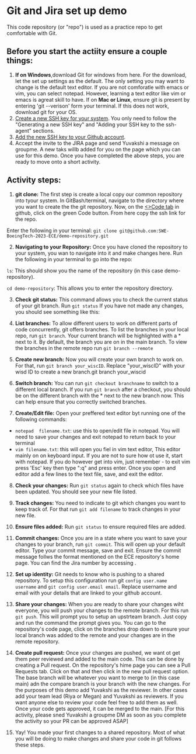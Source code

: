 # Git and Jira set up demo
This code repository (or "repo") is used as a practice repo to get comfortable with Git.

## Before you start the  actiity ensure a couple things:
1. **If on Windows**,download Git for windows from here. For the download, let the set up settings as the default. The only setting you may want to change is the default text editor. If you are not comforatle with emacs or vim, you can select notepad. However, learning a text editor like vim or emacs is agreat skill to have. 
  If on **Mac or Linux**, ensure git is present by entering 'git --verison' form your terminal. If this does not work, download git for your OS. 
2. [Create a new SSH key for your system](https://docs.github.com/en/authentication/connecting-to-github-with-ssh/generating-a-new-ssh-key-and-adding-it-to-the-ssh-agent). You only need to follow the "Generating a new SSH key" and "Adding your SSH key to the ssh-agent" sections.
3. [Add the new SSH key to your Github account](https://docs.github.com/en/authentication/connecting-to-github-with-ssh/adding-a-new-ssh-key-to-your-github-account).
4. Accept the invite to the JIRA page and send Yuvakshi a message on groupme. A new taks willb added for you on the page which you can use for this demo.
Once you have completed the above steps, you are ready to move onto a short activity.

## Activity steps:
1. **git clone:** The first step is create a local copy our common repository into tyour system. In GitBash/terminal, navigate to the directory where you want to create the the git repository. Now, on the [<>Code tab](https://github.com/SWE-BoeingTech-2023-ECE/demo-repository) in github, click on the green Code button. From here copy the ssh link for the repo. 

Enter the following in your terminal:
`git clone git@github.com:SWE-BoeingTech-2023-ECE/demo-repository.git`

2. **Navigating to your Repository:** Once you have cloned the repository to your system, you wan to navigate into it and make changes here. Run the following in your terminal to go into the repo:

  `ls`: This should show you the name of the repository (in this case demo-repository).

  `cd demo-repository`: This allows you to enter the repository directory.

3. **Check git status:** This command allows you to check the current status of your git branch. Run `git status` If you have not made any changes, you should see something like this: 

4. **List branches:** To allow different users to work on different parts of code concurrently, git offers branches. To list the branches in your local repo, run `git branch`. Your current branch will be highlighted with a * next to it. By default, the branch you are on in the main branch. To view the branches in the remote repo run `git branch --remote`

5. **Create new branch:** Now you will create your own branch to work on. For that, run `git branch your_wiscID`. Replace "your_wiscID" with  your wisd ID to create a new branch.git branch your_wiscid

6. **Switch branch:** You can run `git checkout branchname` to switch to a different local branch. If you run `git branch` after a checkout, you should be on the different branch with the * next to the new branch now. This can help ensure that you correctly switched branches.

7. **Create/Edit file:** Open your preffered text editor byt running one of the following commands:
- `notepad  filename.txt`: use this to open/edit file in notepad. You will need to save your changes and exit notepad to return back to your terminal
- `vim filename.txt`: this will open you fiel in vim text editor, This editor mainly on on keyboard input. If you are not to sure how ot use it, start with notepad. If you do however get into vim, just remember  - to exit vim press 'Esc' key then type ":q" and press enter.
  Once you open and editor add a few lines to the text file, save, and exit the editor.
  
8. **Check your changes:** Run `git status` again to check which files have been updated. You should see your new file listed.

9. **Track changes:** You need to indicate to git which changes you want to keep track of. For that run `git add filename` to track changes in your new file.

10. **Ensure files added:** Run `git status` to ensure required files are added.

11. **Commit changes:** Once you are in a state where you want to save your changes to your branch, run `git commit`. This will open up your default editor. Type your commit message, save and exit. Ensure the commit message follws the format mentioned on the ECE repository's home page. You can find the Jira number by accessing .

12. **Set up identity:** Git needs to know who is pushing to a shared repository. To setup this configuration run git `config user.name username` and `git config user.email email`. Replace  username and email with your details that are linked to your github account.

13. **Share your changes:** When you are ready to share your changes wiht everyone, you will push your changes to the remote branch. For this run `git push`.  This will prompt you to setup an upstrteam branch. Just copy and run the command the prompt gives you. You can go to the repository's code page, click on the branches drop down to ensure your local branch was added to the remote and your changes are in the remote repository.

14. **Create pull request:** Once your changes are pushed, we want ot get them peer reviewed and added to the  main code. This can be done by creating a Pull request. On the repository's hime page you can see a Pull Requests tab. Click on that and then click in the new pull request option. The base branch will be whatever you want to merge to (in this case main) adn the compare branch is your branch with the new changes. For the purposes of this demo add Yuvakshi as the reviewer. In other cases add your team lead (Riya or Megan) and Yuvakshi as reviewers. If you want anyone else to review your code feel free to add them as well. Once your code gets approved, it can be merged to the main. [For this activity, please sned Yuvakshi a groupme DM as soon as you complete the activity so your PR can be approved ASAP]

15. Yay! You made your first changes to a shared repository. Most of what you will be doing to make changes and share your code in git follows these steps.
